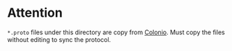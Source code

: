 # Attention
`*.proto` files under this directory are copy from [Colonio](https://github.com/colonio/colonio).
Must copy the files without editing to sync the protocol.
